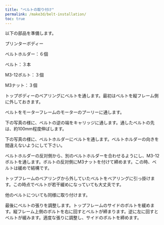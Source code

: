 ```yaml
---
title: "ベルトの取り付け"
permalink: /make3d/belt-installation/
toc: true
---
```

以下の部品を準備します。

プリンターボディー

ベルトホルダー：６個

ベルト：３本

M3-12ボルト：３個

M3ナット：３個

トップボディーのベアリングにベルトを通します。最初はベルトを縦フレーム側に外しておきます。

ベルトをモーターフレームのモーターのプーリーに通します。

下の写真の様に、ベルトの逆の端をキャリッジに通します。通したベルトの先は、約100mm程度伸ばします。

下の写真の様に、ベルトホルダーにベルトを通します。ベルトホルダーの向きを間違えないようにして下さい。

ベルトホルダーの反対側から、別のベルトホルダーを合わせるようにし、M3-12ボルトを通します。ボルトの反対側にM3ナットを付けて締めます。この時、ベルトは緩めで結構です。

トップフレームのベアリングから外していたベルトをベアリングに引っ掛けます。この時点でベルトが若干緩めになっていても大丈夫です。

他のベルトについても同様に取り付けます。

最後にベルトの張りを調整します。トップフレームのサイドのボルトを緩めます。縦フレーム上側のボルトを右に回すとベルトが締まります。逆に左に回すとベルトが緩みます。適度な張りに調整し、サイドのボルトを締めます。
